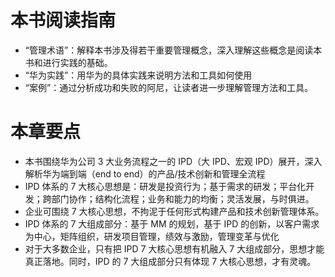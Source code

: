 # 本书阅读指南

* “管理术语”：解释本书涉及得若干重要管理概念，深入理解这些概念是阅读本书和进行实践的基础。
* “华为实践”：用华为的具体实践来说明方法和工具如何使用
* “案例”：通过分析成功和失败的阿尼，让读者进一步理解管理方法和工具。

# 本章要点

* 本书围绕华为公司 3 大业务流程之一的 IPD（大 IPD、宏观 IPD）展开，深入解析华为端到端（end to end）的产品/技术创新和管理全流程
* IPD 体系的 7 大核心思想是：研发是投资行为；基于需求的研发；平台化开发；跨部门协作；结构化流程；业务和能力的均衡；灵活发展，与时俱进。
* 企业可围绕 7 大核心思想，不拘泥于任何形式构建产品和技术创新管理体系。
* IPD 体系的 7 大组成部分：基于 MM 的规划，基于 IPD 的创新，以客户需求为中心，矩阵组织，研发项目管理，绩效与激励，管理变革与优化
* 对于大多数企业，只有把 IPD 7 大核心思想有机融入 7 大组成部分，思想才能真正落地。同时，IPD 的 7 大组成部分只有体现 7 大核心思想，才有灵魂。